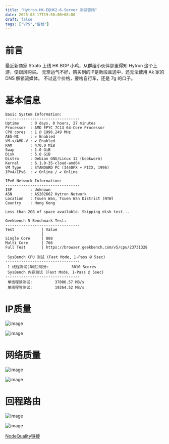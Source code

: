 ```yaml
---
title: "Hytron-HK-EQHK2-6-Server 测试留档"
date: 2025-08-17T19:50:00+08:00
draft: false
tags: ["VPS","留档"]
---
```


# 前言

最近新商家 Strato 上线 HK BGP 小鸡，从群组小伙伴那里得知 Hytron 这个上游，便跟风购买。
无奈运气不好，购买到的IP是新段且送中，还无法使用 Ak 家的 DNS 解锁流媒体。
不过这个价格，要啥自行车，还是 7g 的口子。

# 基本信息

```
Basic System Information:
---------------------------------
Uptime     : 0 days, 0 hours, 27 minutes
Processor  : AMD EPYC 7C13 64-Core Processor
CPU cores  : 1 @ 1996.249 MHz
AES-NI     : ✔ Enabled
VM-x/AMD-V : ✔ Enabled
RAM        : 470.0 MiB
Swap       : 1.0 GiB
Disk       : 5.0 GiB
Distro     : Debian GNU/Linux 12 (bookworm)
Kernel     : 6.1.0-35-cloud-amd64
VM Type    : STANDARD PC (I440FX + PIIX, 1996)
IPv4/IPv6  : ✔ Online / ✔ Online

IPv6 Network Information:
---------------------------------
ISP        : Unknown
ASN        : AS202662 Hytron Network
Location   : Tsuen Wan, Tsuen Wan District (NTW)
Country    : Hong Kong

Less than 2GB of space available. Skipping disk test...

Geekbench 5 Benchmark Test:
---------------------------------
Test            | Value                         
                |                               
Single Core     | 808                           
Multi Core      | 766                           
Full Test       | https://browser.geekbench.com/v5/cpu/23731328

 SysBench CPU 测试 (Fast Mode, 1-Pass @ 5sec)
---------------------------------
 1 线程测试(单核)得分:          3010 Scores
 SysBench 内存测试 (Fast Mode, 1-Pass @ 5sec)
---------------------------------
 单线程读测试:          37086.57 MB/s
 单线程写测试:          19264.52 MB/s
```

# IP质量

 ![image](https://Report.Check.Place/ip/2VKWIKA6M.svg)

 ![image](https://Report.Check.Place/ip/14Q4ZNFX4.svg)

# 网络质量

 ![image](https://Report.Check.Place/net/MK0846B06.svg)

 ![image](https://Report.Check.Place/net/2WIXV5B8L.svg)

# 回程路由

 ![image](https://Report.Check.Place/net/2X6F4JQVQ.svg) 

 ![image](https://Report.Check.Place/net/11T93OMBC.svg)

 [NodeQuality链接](https://nodequality.com/r/PCgthqdlDwBgbsxyde7M3iUYT1wLaT1k)
